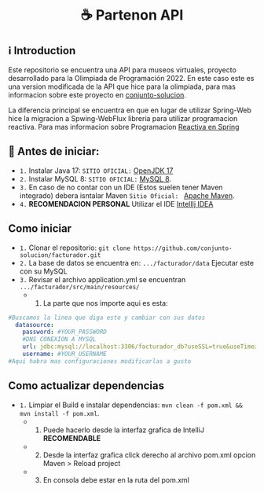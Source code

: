<h1 align="center">
  ☕ Partenon API
</h1>

## ℹ️ Introduction
Este repositorio se encuentra una API para museos virtuales, proyecto desarrollado para la Olimpiada de Programación 2022. En este caso este es una version modificada de la API que hice para la olimpiada, para mas informacion sobre este proyecto en [conjunto-solucion](https://github.com/conjunto-solucion/partenon).

La diferencia principal se encuentra en que en lugar de utilizar Spring-Web hice la migracion a Spwing-WebFlux libreria para utilizar programacion reactiva. Para mas informacion sobre Programacion [Reactiva en Spring](https://www2.deloitte.com/es/es/pages/technology/articles/la-programacion-reactiva-en-spring.html)

## 🏁 Antes de iniciar:
  * `1.` Instalar Java 17: `SITIO OFICIAL:` [OpenJDK 17](https://jdk.java.net/archive)
  * `2.` Instalar MySQL 8: `SITIO OFICIAL:` [MySQL 8](https://dev.mysql.com/downloads/mysql/8.0.html).
  * `3.` En caso de no contar con un IDE (Estos suelen tener Maven integrado) debera isntalar Maven `Sitio Oficial: ` [Apache Maven](https://maven.apache.org/download.cgi?.).
  * `4.` **RECOMENDACION PERSONAL** Utilizar el IDE [IntellIj IDEA](https://www.jetbrains.com/idea/download/?fromIDE=#section=windows)


## Como iniciar
  * `1.` Clonar el repositorio: `git clone https://github.com/conjunto-solucion/facturador.git`
  * `2.` La base de datos se encuentra en: `.../facturador/data` Ejecutar este con su MySQL
  * `3.` Revisar el archivo application.yml se encuentran `.../facturador/src/main/resources/`
    * 1. La parte que nos importe aqui es esta:
```yml
#Buscamos la linea que diga esto y cambiar con sus datos
  datasource:
    password: #YOUR_PASSWORD
    #DNS CONEXION A MYSQL
    url: jdbc:mysql://localhost:3306/facturador_db?useSSL=true&useTimezone=true&serverTimezone=UTC
    username: #YOUR_USERNAME
#Aqui habra mas configuraciones modificarlas a gusto
```

## Como actualizar dependencias
  * `1.` Limpiar el Build e instalar dependencias: `mvn clean -f pom.xml && mvn install -f pom.xml`.
    * 1. Puede hacerlo desde la interfaz grafica de IntelliJ **RECOMENDABLE**
    * 2. Desde la interfaz grafica click derecho al archivo pom.xml opcion Maven > Reload project
    * 3. En consola debe estar en la ruta del pom.xml


